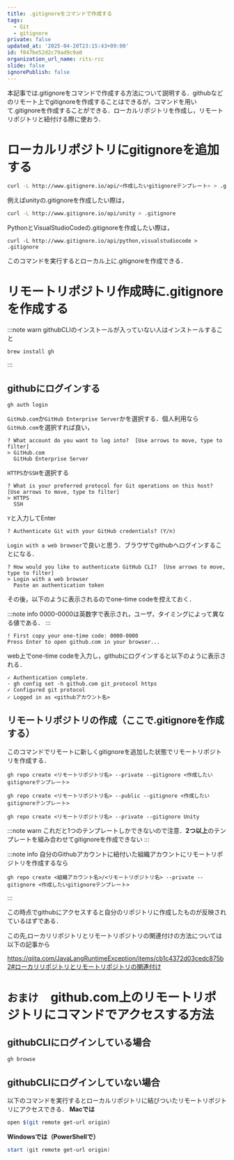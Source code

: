 ```yaml
---
title: .gitignoreをコマンドで作成する
tags:
  - Git
  - gitignore
private: false
updated_at: '2025-04-20T23:15:43+09:00'
id: f847be52d2c79ad9c9a0
organization_url_name: rits-rcc
slide: false
ignorePublish: false
---
```

本記事では.gitignoreをコマンドで作成する方法について説明する．githubなどのリモート上でgitignoreを作成することはできるが，コマンドを用いて.gitignoreを作成することができる．ローカルリポジトリを作成し，リモートリポジトリと紐付ける際に使おう．

# ローカルリポジトリにgitignoreを追加する
```bash
curl -L http://www.gitignore.io/api/<作成したいgitignoreテンプレート> > .gitignore
```
例えばunityの.gitignoreを作成したい際は，
```bash
curl -L http://www.gitignore.io/api/unity > .gitignore
```
PythonとVisualStudioCodeの.gitignoreを作成したい際は，
```
curl -L http://www.gitignore.io/api/python,visualstudiocode > .gitignore
```
このコマンドを実行するとローカル上に.gitignoreを作成できる．


# リモートリポジトリ作成時に.gitignoreを作成する

:::note warn
githubCLIのインストールが入っていない人はインストールすること
```
brew install gh 
```
:::

## githubにログインする
```
gh auth login 
```
`GitHub.com`か`GitHub Enterprise Server`かを選択する．個人利用なら`GitHub.com`を選択すれば良い，
```
? What account do you want to log into?  [Use arrows to move, type to filter]
> GitHub.com
  GitHub Enterprise Server
```

`HTTPS`か`SSH`を選択する
```
? What is your preferred protocol for Git operations on this host?  [Use arrows to move, type to filter]
> HTTPS
  SSH
```
`Y`と入力してEnter
```
? Authenticate Git with your GitHub credentials? (Y/n)
```
`Login with a web browser`で良いと思う．ブラウザでgithubへログインすることになる．
```
? How would you like to authenticate GitHub CLI?  [Use arrows to move, type to filter]
> Login with a web browser
  Paste an authentication token
```
その後，以下のように表示されるのでone-time codeを控えておく．

:::note info
0000-0000は英数字で表示され，ユーザ，タイミングによって異なる値である．
:::

```
! First copy your one-time code: 0000-0000
Press Enter to open github.com in your browser...
```
web上でone-time codeを入力し，githubにログインすると以下のように表示される．

```
✓ Authentication complete.
- gh config set -h github.com git_protocol https
✓ Configured git protocol
✓ Logged in as <githubアカウント名>
```

## リモートリポジトリの作成（ここで.gitignoreを作成する）
このコマンドでリモートに新しくgitignoreを追加した状態でリモートリポジトリを作成する．
```md:プライベートリポジトリなら
gh repo create <リモートリポジトリ名> --private --gitignore <作成したいgitignoreテンプレート>
```
```md:パブリックリポジトリなら
gh repo create <リモートリポジトリ名> --public --gitignore <作成したいgitignoreテンプレート>
```

```md:Unityのgitignoreを追加したい
gh repo create <リモートリポジトリ名> --private --gitignore Unity
```
:::note warn
これだと1つのテンプレートしかできないので注意．**2つ以上**のテンプレートを組み合わせてgitignoreを作成できない
:::

:::note info
自分のGithubアカウントに紐付いた組織アカウントにリモートリポジトリを作成するなら
```md:プライベートリポジトリなら
gh repo create <組織アカウント名>/<リモートリポジトリ名> --private --gitignore <作成したいgitignoreテンプレート>
```
:::

この時点でgithubにアクセスすると自分のリポジトリに作成したものが反映されているはずである．

この先,ローカリリポジトリとリモートリポジトリの関連付けの方法については以下の記事から

https://qiita.com/JavaLangRuntimeException/items/cb1c4372d03cedc875b2#ローカリリポジトリとリモートリポジトリの関連付け

# `おまけ`　github.com上のリモートリポジトリにコマンドでアクセスする方法
## githubCLIにログインしている場合
```bash
gh browse
```

## githubCLIにログインしていない場合
以下のコマンドを実行するとローカルリポジトリに結びついたリモートリポジトリにアクセスできる．
**Macでは**
```bash
open $(git remote get-url origin)
```
**Windowsでは（PowerShellで）**
```powershell
start (git remote get-url origin)
```
